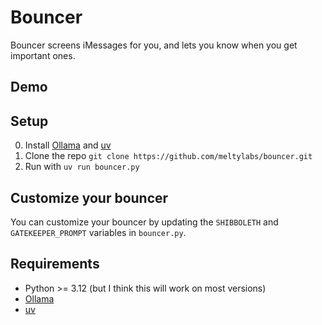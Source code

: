 # Bouncer

Bouncer screens iMessages for you, and lets you know when you get important ones.

## Demo

## Setup

0. Install [Ollama](https://ollama.ai/) and [uv](https://docs.astral.sh/uv/)
1. Clone the repo `git clone https://github.com/meltylabs/bouncer.git`
2. Run with `uv run bouncer.py`

## Customize your bouncer

You can customize your bouncer by updating the `SHIBBOLETH` and `GATEKEEPER_PROMPT` variables in `bouncer.py`.

## Requirements

- Python >= 3.12 (but I think this will work on most versions)
- [Ollama](https://ollama.ai/)
- [uv](https://docs.astral.sh/uv/)
